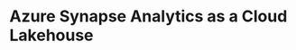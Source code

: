 # Azure Synapse Analytics as a Cloud Lakehouse
<!--stackedit_data:
eyJoaXN0b3J5IjpbLTgwNDU1OTExNiw1OTg1ODA5MTYsLTYwMz
IwNDk0MywzMDkxOTQwMjMsOTY5MjY2NzQ0LDE4Mzc3NDQ3ODAs
LTE3NzIyMjU3MDQsLTE2OTQwODI1NiwtMTYyMDY2NzMyNCwtMj
AyNjc5NTcxMywtMTY4OTkwODk1Miw0ODI3NjMyMCwxMTgxMzE2
NDEsLTE5MjcyNTc4NzAsMTYxMTEwNDEwNSwtMTE0MzE3NjA2Ni
wxNzUyMzMwOTU1LC0xMzQ4NDg0ODQ5LC0xOTIyMDEwOTE0LDQ5
MDg2MDY1Nl19
-->